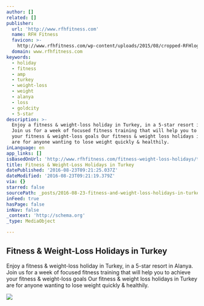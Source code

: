 ```yaml
---
author: []
related: []
publisher:
  url: 'http://www.rfhfitness.com'
  name: RFH Fitness
  favicon: >-
    http://www.rfhfitness.com/wp-content/uploads/2015/08/cropped-RFHlogo784x513-192x192.jpg
  domain: www.rfhfitness.com
keywords:
  - holiday
  - fitness
  - amp
  - turkey
  - weight-loss
  - weight
  - alanya
  - loss
  - goldcity
  - 5-star
description: >-
  Enjoy a fitness & weight-loss holiday in Turkey, in a 5-star resort in Alanya.
  Join us for a week of focused fitness training that will help you to achieve
  your fitness & weight-loss goals Our fitness & weight loss holidays in Turkey
  are for anyone wanting to lose weight quickly & healthily.
inLanguage: en
app_links: []
isBasedOnUrl: 'http://www.rfhfitness.com/fitness-weight-loss-holidays/turkey-alanya/'
title: Fitness & Weight-Loss Holidays in Turkey
datePublished: '2016-08-23T09:21:25.037Z'
dateModified: '2016-08-23T09:21:19.379Z'
via: {}
starred: false
sourcePath: _posts/2016-08-23-fitness-and-weight-loss-holidays-in-turkey.md
inFeed: true
hasPage: false
inNav: false
_context: 'http://schema.org'
_type: MediaObject

---
```

<article style=""><h1>Fitness &amp; Weight-Loss Holidays in Turkey</h1><p>Enjoy a fitness &amp; weight-loss holiday in Turkey, in a 5-star resort in Alanya. Join us for a week of focused fitness training that will help you to achieve your fitness &amp; weight-loss goals Our fitness &amp; weight loss holidays in Turkey are for anyone wanting to lose weight quickly &amp; healthily.</p><img src="http://www.rfhfitness.com/wp-content/uploads/2015/05/slider-sub-alanya.jpg" /></article>